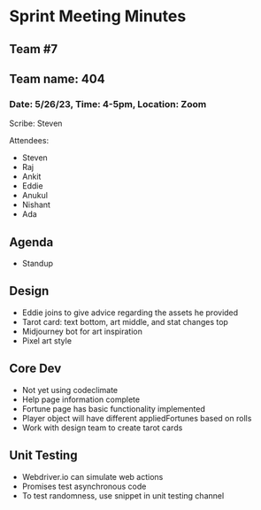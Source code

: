 # Sprint Meeting Minutes
## Team #7
## Team name: 404
### Date: 5/26/23, Time: 4-5pm, Location: Zoom

Scribe: Steven

Attendees:
- Steven
- Raj
- Ankit
- Eddie
- Anukul
- Nishant
- Ada

## Agenda
- Standup

## Design
- Eddie joins to give advice regarding the assets he provided
- Tarot card: text bottom, art middle, and stat changes top
- Midjourney bot for art inspiration
- Pixel art style

## Core Dev
- Not yet using codeclimate
- Help page information complete
- Fortune page has basic functionality implemented
- Player object will have different appliedFortunes based on rolls
- Work with design team to create tarot cards

## Unit Testing
- Webdriver.io can simulate web actions
- Promises test asynchronous code
- To test randomness, use snippet in unit testing channel
